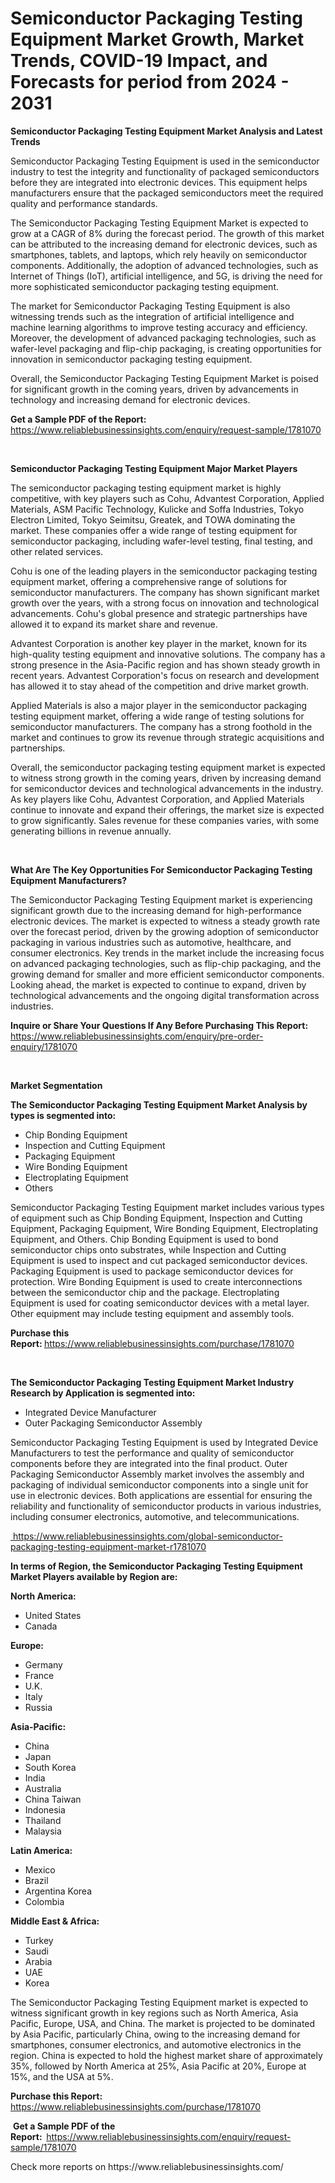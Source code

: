 <p><h1>Semiconductor Packaging Testing Equipment Market Growth, Market Trends, COVID-19 Impact, and Forecasts for period from 2024 - 2031</h1></p><p><strong>Semiconductor Packaging Testing Equipment Market Analysis and Latest Trends</strong></p>
<p><p>Semiconductor Packaging Testing Equipment is used in the semiconductor industry to test the integrity and functionality of packaged semiconductors before they are integrated into electronic devices. This equipment helps manufacturers ensure that the packaged semiconductors meet the required quality and performance standards.</p><p>The Semiconductor Packaging Testing Equipment Market is expected to grow at a CAGR of 8% during the forecast period. The growth of this market can be attributed to the increasing demand for electronic devices, such as smartphones, tablets, and laptops, which rely heavily on semiconductor components. Additionally, the adoption of advanced technologies, such as Internet of Things (IoT), artificial intelligence, and 5G, is driving the need for more sophisticated semiconductor packaging testing equipment.</p><p>The market for Semiconductor Packaging Testing Equipment is also witnessing trends such as the integration of artificial intelligence and machine learning algorithms to improve testing accuracy and efficiency. Moreover, the development of advanced packaging technologies, such as wafer-level packaging and flip-chip packaging, is creating opportunities for innovation in semiconductor packaging testing equipment.</p><p>Overall, the Semiconductor Packaging Testing Equipment Market is poised for significant growth in the coming years, driven by advancements in technology and increasing demand for electronic devices.</p></p>
<p><strong>Get a Sample PDF of the Report:&nbsp;</strong> <a href="https://www.reliablebusinessinsights.com/enquiry/request-sample/1781070">https://www.reliablebusinessinsights.com/enquiry/request-sample/1781070</a></p>
<p>&nbsp;</p>
<p><strong>Semiconductor Packaging Testing Equipment Major Market Players</strong></p>
<p><p>The semiconductor packaging testing equipment market is highly competitive, with key players such as Cohu, Advantest Corporation, Applied Materials, ASM Pacific Technology, Kulicke and Soffa Industries, Tokyo Electron Limited, Tokyo Seimitsu, Greatek, and TOWA dominating the market. These companies offer a wide range of testing equipment for semiconductor packaging, including wafer-level testing, final testing, and other related services.</p><p>Cohu is one of the leading players in the semiconductor packaging testing equipment market, offering a comprehensive range of solutions for semiconductor manufacturers. The company has shown significant market growth over the years, with a strong focus on innovation and technological advancements. Cohu's global presence and strategic partnerships have allowed it to expand its market share and revenue.</p><p>Advantest Corporation is another key player in the market, known for its high-quality testing equipment and innovative solutions. The company has a strong presence in the Asia-Pacific region and has shown steady growth in recent years. Advantest Corporation's focus on research and development has allowed it to stay ahead of the competition and drive market growth.</p><p>Applied Materials is also a major player in the semiconductor packaging testing equipment market, offering a wide range of testing solutions for semiconductor manufacturers. The company has a strong foothold in the market and continues to grow its revenue through strategic acquisitions and partnerships.</p><p>Overall, the semiconductor packaging testing equipment market is expected to witness strong growth in the coming years, driven by increasing demand for semiconductor devices and technological advancements in the industry. As key players like Cohu, Advantest Corporation, and Applied Materials continue to innovate and expand their offerings, the market size is expected to grow significantly. Sales revenue for these companies varies, with some generating billions in revenue annually.</p></p>
<p>&nbsp;</p>
<p><strong>What Are The Key Opportunities For Semiconductor Packaging Testing Equipment Manufacturers?</strong></p>
<p><p>The Semiconductor Packaging Testing Equipment market is experiencing significant growth due to the increasing demand for high-performance electronic devices. The market is expected to witness a steady growth rate over the forecast period, driven by the growing adoption of semiconductor packaging in various industries such as automotive, healthcare, and consumer electronics. Key trends in the market include the increasing focus on advanced packaging technologies, such as flip-chip packaging, and the growing demand for smaller and more efficient semiconductor components. Looking ahead, the market is expected to continue to expand, driven by technological advancements and the ongoing digital transformation across industries.</p></p>
<p><strong>Inquire or Share Your Questions If Any Before Purchasing This Report:</strong> <a href="https://www.reliablebusinessinsights.com/enquiry/pre-order-enquiry/1781070">https://www.reliablebusinessinsights.com/enquiry/pre-order-enquiry/1781070</a></p>
<p>&nbsp;</p>
<p><strong>Market Segmentation</strong></p>
<p><strong>The Semiconductor Packaging Testing Equipment Market Analysis by types is segmented into:</strong></p>
<p><ul><li>Chip Bonding Equipment</li><li>Inspection and Cutting Equipment</li><li>Packaging Equipment</li><li>Wire Bonding Equipment</li><li>Electroplating Equipment</li><li>Others</li></ul></p>
<p><p>Semiconductor Packaging Testing Equipment market includes various types of equipment such as Chip Bonding Equipment, Inspection and Cutting Equipment, Packaging Equipment, Wire Bonding Equipment, Electroplating Equipment, and Others. Chip Bonding Equipment is used to bond semiconductor chips onto substrates, while Inspection and Cutting Equipment is used to inspect and cut packaged semiconductor devices. Packaging Equipment is used to package semiconductor devices for protection. Wire Bonding Equipment is used to create interconnections between the semiconductor chip and the package. Electroplating Equipment is used for coating semiconductor devices with a metal layer. Other equipment may include testing equipment and assembly tools.</p></p>
<p><strong>Purchase this Report:&nbsp;</strong><a href="https://www.reliablebusinessinsights.com/purchase/1781070">https://www.reliablebusinessinsights.com/purchase/1781070</a></p>
<p>&nbsp;</p>
<p><strong>The Semiconductor Packaging Testing Equipment Market Industry Research by Application is segmented into:</strong></p>
<p><ul><li>Integrated Device Manufacturer</li><li>Outer Packaging Semiconductor Assembly</li></ul></p>
<p><p>Semiconductor Packaging Testing Equipment is used by Integrated Device Manufacturers to test the performance and quality of semiconductor components before they are integrated into the final product. Outer Packaging Semiconductor Assembly market involves the assembly and packaging of individual semiconductor components into a single unit for use in electronic devices. Both applications are essential for ensuring the reliability and functionality of semiconductor products in various industries, including consumer electronics, automotive, and telecommunications.</p></p>
<p><a href="https://www.reliablebusinessinsights.com/global-semiconductor-packaging-testing-equipment-market-r1781070">&nbsp;https://www.reliablebusinessinsights.com/global-semiconductor-packaging-testing-equipment-market-r1781070</a></p>
<p><strong>In terms of Region, the Semiconductor Packaging Testing Equipment Market Players available by Region are:</strong></p>
<p>
    <p> <strong> North America: </strong>
        <ul>
            <li>United States</li>
            <li>Canada</li>
        </ul>
        </p> 
    <p> <strong> Europe: </strong>
        <ul>
            <li>Germany</li>
            <li>France</li>
            <li>U.K.</li>
            <li>Italy</li>
            <li>Russia</li>
        </ul>
        </p> 
    <p> <strong> Asia-Pacific: </strong>
        <ul>
            <li>China</li>
            <li>Japan</li>
            <li>South Korea</li>
            <li>India</li>
            <li>Australia</li>
            <li>China Taiwan</li>
            <li>Indonesia</li>
            <li>Thailand</li>
            <li>Malaysia</li>
        </ul>
        </p> 
    <p> <strong> Latin America: </strong>
        <ul>
            <li>Mexico</li>
            <li>Brazil</li>
            <li>Argentina Korea</li>
            <li>Colombia</li>
        </ul>
        </p> 
    <p> <strong> Middle East & Africa: </strong>
        <ul>
            <li>Turkey</li>
            <li>Saudi</li>
            <li>Arabia</li>
            <li>UAE</li>
            <li>Korea</li>
        </ul>
    </p>
    </p>
<p><p>The Semiconductor Packaging Testing Equipment market is expected to witness significant growth in key regions such as North America, Asia Pacific, Europe, USA, and China. The market is projected to be dominated by Asia Pacific, particularly China, owing to the increasing demand for smartphones, consumer electronics, and automotive electronics in the region. China is expected to hold the highest market share of approximately 35%, followed by North America at 25%, Asia Pacific at 20%, Europe at 15%, and the USA at 5%.</p></p>
<p><strong>Purchase this Report: </strong><a href="https://www.reliablebusinessinsights.com/purchase/1781070">https://www.reliablebusinessinsights.com/purchase/1781070</a></p>
<p>&nbsp;<strong>Get a Sample PDF of the Report:&nbsp;&nbsp;</strong><a href="https://www.reliablebusinessinsights.com/enquiry/request-sample/1781070">https://www.reliablebusinessinsights.com/enquiry/request-sample/1781070</a></p>
<p><strong></strong></p>
<p>Check more reports on https://www.reliablebusinessinsights.com/</p>